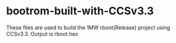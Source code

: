 bootrom-built-with-CCSv3.3
==========================

These files are used to build the 1MW rboot(Release) project using CCSv3.3.  Output is rboot.hex 
